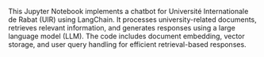 This Jupyter Notebook implements a chatbot for Université Internationale de Rabat (UIR) using LangChain. It processes university-related documents, retrieves relevant information, and generates responses using a large language model (LLM). The code includes document embedding, vector storage, and user query handling for efficient retrieval-based responses. 
